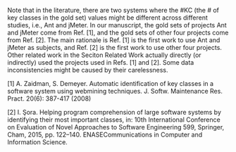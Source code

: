 Note that in the literature, there are two systems where the #KC (the # of key classes in the gold set) values might be different across different studies, i.e., Ant and jMeter. In our manuscript, the gold sets of projects Ant and jMeter come from Ref. [1], and the gold sets of other four projects come from Ref. [2]. The main rationale is Ref. [1] is the first work to use Ant and jMeter as subjects, and Ref. [2] is the first work to use other four projects. Other related work in the Seciton Related Work actually directly (or indirectly) used the projects used in Refs. [1] and [2]. Some data inconsistencies might be caused by their carelessness.

[1] A. Zaidman, S. Demeyer. Automatic identification of key classes in a software system using webmining techniques. J. Softw. Maintenance Res. Pract. 20(6): 387-417 (2008)

[2] I. Şora. Helping program comprehension of large software systems by identifying their most important classes, in: 10th International Conference on Evaluation of Novel Approaches to Software Engineering 599, Springer, Cham, 2015, pp. 122–140. ENASECommunications in Computer and Information Science.





